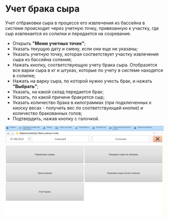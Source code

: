# Учет брака сыра

Учет отбраковки сыра в процессе его извлечения из бассейна в системе
происходит через учетную точку, привязанную к участку, где сыр
извлекается из солилки и передается на созревание.

-   Открыть **"Меню учетных точек"**;
-   Указать текущую дату и смену, если они еще не указаны;
-   Указать учетную точку, которая соответствует участку извлечения сыра
    из бассейна соления;
-   Нажать кнопку, соответствующую учету брака сыра. Отобразятся все
    варки сыра в кг и штуках, которые по учету в системе находятся в
    солилке;
-   Нажать на варку сыра, по которой нужно учесть брак, и нажать
    **"Выбрать"**;
-   Указать, на какой склад передается брак;
-   Указать, по какой причине бракуется сыр;
-   Указать количество брака в килограммах (при подключенных к киоску весах - получить
    вес по соответствующей кнопке) и количество бракованных голов;
-   Подтвердить, нажав кнопку с галочкой.


![](AccountingDefectCheese.assets/1.gif)
